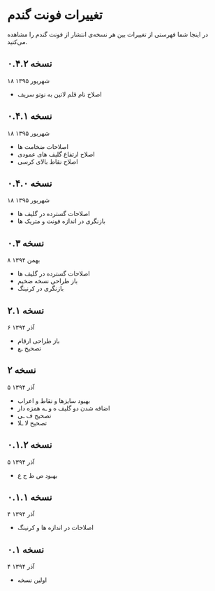 تغییرات فونت گندم
=================

در اینجا شما فهرستی از تغییرات بین هر نسخه‌ی انتشار از فونت گندم را مشاهده می‌کنید.

نسخه ۰.۴.۲
----------
۱۸ شهریور ۱۳۹۵

- اصلاح نام قلم لاتین به نوتو سریف

نسخه ۰.۴.۱
----------
۱۸ شهریور ۱۳۹۵

- اصلاحات ضخامت ها
- اصلاح ارتفاع گلیف های عمودی
- اصلاح نقاط بالای کرسی

نسخه ۰.۴.۰
----------
۱۸ شهریور ۱۳۹۵

- اصلاحات گسترده در گلیف ها
- بازنگری در اندازه فونت و متریک ها

نسخه ۰.۳
--------
۸ بهمن ۱۳۹۴

- اصلاحات گسترده در گلیف ها
- باز طراحی نسخه ضخیم
- بازنگری در کرنینگ

نسخه ۲.۱
--------
۶ آذر ۱۳۹۴

- باز طراحی ارقام
- تصحیح ـع

نسخه ۲
------
۵ آذر ۱۳۹۴

- بهبود سایزها و نقاط و اعراب
- اضافه شدن دو گلیف ه و ـه همزه دار
- تصحیح ف ـی
- تصحیح لا ـلا

نسخه ۰.۱.۲
----------
۵ آذر ۱۳۹۴

- بهبود ص ط ح ع

نسخه ۰.۱.۱
----------
۴ آذر ۱۳۹۴

- اصلاحات در اندازه ها و کرنینگ

نسخه ۰.۱
--------
۴ آذر ۱۳۹۴

- اولین نسخه
